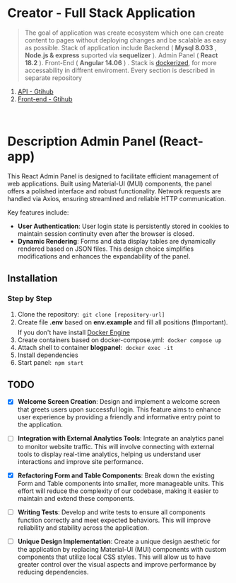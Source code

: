 # Creator - Full Stack Application

> The goal of application was create ecosystem which one can create content to pages without deploying changes and be scalable as easy as possible. Stack of application include Backend ( **Mysql 8.033** , **Node.js & express** suported via **sequelizer** ). Admin Panel ( **React 18.2** ). Front-End ( **Angular 14.06** ) . Stack is [dockerized](https://www.docker.com/ 'dockerized'), for more accessability in diffrent enviroment. Every section is described in separate repository

1. [API - Gtihub](https://github.com/CodeIbo/Creator-API)
2. [Front-end - Gtihub](https://github.com/CodeIbo/Creator-Front-end)

<br>

# Description Admin Panel (React-app)

This React Admin Panel is designed to facilitate efficient management of web applications. Built using Material-UI (MUI) components, the panel offers a polished interface and robust functionality. Network requests are handled via Axios, ensuring streamlined and reliable HTTP communication.

Key features include:

- **User Authentication**: User login state is persistently stored in cookies to maintain session continuity even after the browser is closed.
- **Dynamic Rendering**: Forms and data display tables are dynamically rendered based on JSON files. This design choice simplifies modifications and enhances the expandability of the panel.

## Installation

### Step by Step

1. Clone the repository:&nbsp; `git clone [repository-url]`
2. Create file **.env** based on **env.example** and fill all positions (:heavy_exclamation_mark:Important). If you don't have install [Docker Engine](https://docs.docker.com/get-docker/)
3. Create containers based on docker-compose.yml:&nbsp; `docker compose up`
4. Attach shell to container **blogpanel**:&nbsp; `docker exec -it `
5. Install dependencies
6. Start panel:&nbsp; `npm start`

## TODO

- [x] **Welcome Screen Creation**: Design and implement a welcome screen that greets users upon successful login. This feature aims to enhance user experience by providing a friendly and informative entry point to the application.

- [ ] **Integration with External Analytics Tools**: Integrate an analytics panel to monitor website traffic. This will involve connecting with external tools to display real-time analytics, helping us understand user interactions and improve site performance.

- [x] **Refactoring Form and Table Components**: Break down the existing Form and Table components into smaller, more manageable units. This effort will reduce the complexity of our codebase, making it easier to maintain and extend these components.

- [ ] **Writing Tests**: Develop and write tests to ensure all components function correctly and meet expected behaviors. This will improve reliability and stability across the application.

- [ ] **Unique Design Implementation**: Create a unique design aesthetic for the application by replacing Material-UI (MUI) components with custom components that utilize local CSS styles. This will allow us to have greater control over the visual aspects and improve performance by reducing dependencies.
